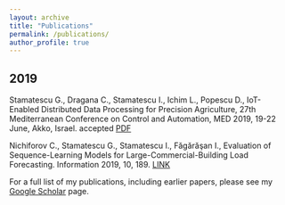 ```yaml
---
layout: archive
title: "Publications"
permalink: /publications/
author_profile: true
---
```


2019
------
Stamatescu G., Dragana C., Stamatescu I., Ichim L., Popescu D., IoT-Enabled Distributed Data Processing for Precision Agriculture, 27th Mediterranean Conference on Control and Automation, MED 2019, 19-22 June, Akko, Israel. accepted [PDF](/files/med19.pdf)

Nichiforov C., Stamatescu G., Stamatescu I., Făgărăşan I., Evaluation of Sequence-Learning Models for Large-Commercial-Building Load Forecasting. Information 2019, 10, 189. [LINK](https://www.mdpi.com/2078-2489/10/6/189)

For a full list of my publications, including earlier papers, please see my [Google Scholar](https://scholar.google.ro/citations?user=8Vsl1vkAAAAJ) page.